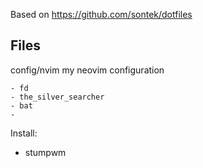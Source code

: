 Based on https://github.com/sontek/dotfiles

## Files
config/nvim
    my neovim configuration

    - fd
    - the_silver_searcher
    - bat
    -


Install:
- stumpwm


